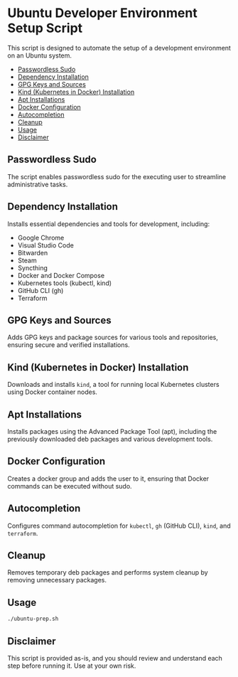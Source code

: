 # Ubuntu Developer Environment Setup Script <!-- omit from toc -->

This script is designed to automate the setup of a development environment on an Ubuntu system.

- [Passwordless Sudo](#passwordless-sudo)
- [Dependency Installation](#dependency-installation)
- [GPG Keys and Sources](#gpg-keys-and-sources)
- [Kind (Kubernetes in Docker) Installation](#kind-kubernetes-in-docker-installation)
- [Apt Installations](#apt-installations)
- [Docker Configuration](#docker-configuration)
- [Autocompletion](#autocompletion)
- [Cleanup](#cleanup)
- [Usage](#usage)
- [Disclaimer](#disclaimer)

## Passwordless Sudo

The script enables passwordless sudo for the executing user to streamline administrative tasks.

## Dependency Installation

Installs essential dependencies and tools for development, including:

- Google Chrome
- Visual Studio Code
- Bitwarden
- Steam
- Syncthing
- Docker and Docker Compose
- Kubernetes tools (kubectl, kind)
- GitHub CLI (gh)
- Terraform

## GPG Keys and Sources

Adds GPG keys and package sources for various tools and repositories, ensuring secure and verified installations.

## Kind (Kubernetes in Docker) Installation

Downloads and installs `kind`, a tool for running local Kubernetes clusters using Docker container nodes.

## Apt Installations

Installs packages using the Advanced Package Tool (apt), including the previously downloaded deb packages and various development tools.

## Docker Configuration

Creates a docker group and adds the user to it, ensuring that Docker commands can be executed without sudo.

## Autocompletion

Configures command autocompletion for `kubectl`, `gh` (GitHub CLI), `kind`, and `terraform`.

## Cleanup

Removes temporary deb packages and performs system cleanup by removing unnecessary packages.

## Usage

```bash
./ubuntu-prep.sh
```

## Disclaimer

This script is provided as-is, and you should review and understand each step before running it. Use at your own risk.
